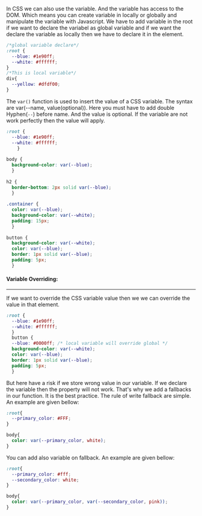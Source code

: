 In CSS we can also use the variable. And the variable has access to the DOM. Which means you can create variable in locally or globally and manipulate the variable with Javascript. We have to add variable in the root if we want to declare the variabel as global variable and if we want the declare the variable as locally then we have to declare it in the element. 
```css
/*global variable declare*/
:root {
  --blue: #1e90ff;
  --white: #ffffff;
}
/*This is local variable*/
div{
  --yellow: #dfdf00;
}
```

The `var()` function is used to insert the value of a CSS variable. The syntax are var(--name, value(optional)). Here you must have to add double Hyphen(`--`) before name. And the value is optional. If the variable are not work perfectly then the value will apply.
```css
:root {
  --blue: #1e90ff;  
  --white: #ffffff;
    }  
  
body {
  background-color: var(--blue); 
  }  
  
h2 {
  border-bottom: 2px solid var(--blue); 
  }  
  
.container {
  color: var(--blue);  
  background-color: var(--white);  
  padding: 15px;
  }  
  
button {
  background-color: var(--white);  
  color: var(--blue);  
  border: 1px solid var(--blue);  
  padding: 5px;
  }
```

#### Variable Overriding:
---
If we want to override the CSS variable value then we we can override the value in that element.

```css
:root {
  --blue: #1e90ff;  
  --white: #ffffff;
  }
  button {  
  --blue: #0000ff; /* local variable will override global */  
  background-color: var(--white);  
  color: var(--blue);  
  border: 1px solid var(--blue);  
  padding: 5px;
  }
```

But here have a risk if we store wrong value in our variable. If we declare the variable then the property will not work. That's why we add a fallbacks in our function. It is the best practice. The rule of write fallback are simple. An example are given bellow: 
```css
:root{
  --primary_color: #FFF;
}

body{
  color: var(--primary_color, white);
}
```

You can add also variable on fallback. An example are given bellow:

```css
:root{
  --primary_color: #fff;
  --secondary_color: white;
}

body{
  color: var(--primary_color, var(--secondary_color, pink));
}
```